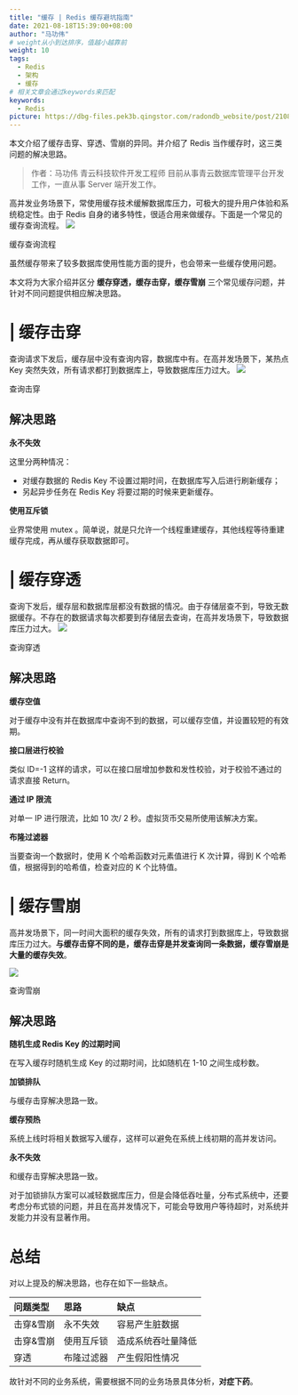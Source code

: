 ```yaml
---
title: "缓存 | Redis 缓存避坑指南"
date: 2021-08-18T15:39:00+08:00
author: "马功伟"
# weight从小到达排序，值越小越靠前
weight: 10
tags:
  - Redis
  - 架构
  - 缓存
# 相关文章会通过keywords来匹配
keywords:
  - Redis
picture: https://dbg-files.pek3b.qingstor.com/radondb_website/post/210818_%E7%BC%93%E5%AD%98%20%7C%20Redis%20%E7%BC%93%E5%AD%98%E9%81%BF%E5%9D%91%E6%8C%87%E5%8D%97/0.png
---
```

本文介绍了缓存击穿、穿透、雪崩的异同。并介绍了 Redis 当作缓存时，这三类问题的解决思路。
<!--more-->
>作者：马功伟   青云科技软件开发工程师
>目前从事青云数据库管理平台开发工作，一直从事 Server 端开发工作。 

高并发业务场景下，常使用缓存技术缓解数据库压力，可极大的提升用户体验和系统稳定性。由于 Redis 自身的诸多特性，很适合用来做缓存。下面是一个常见的缓存查询流程。
![](https://dbg-files.pek3b.qingstor.com/radondb_website/post/210818_%E7%BC%93%E5%AD%98%20%7C%20Redis%20%E7%BC%93%E5%AD%98%E9%81%BF%E5%9D%91%E6%8C%87%E5%8D%97/1.png)

缓存查询流程

虽然缓存带来了较多数据库使用性能方面的提升，也会带来一些缓存使用问题。

本文将为大家介绍并区分 **缓存穿透，缓存击穿，缓存雪崩** 三个常见缓存问题，并针对不同问题提供相应解决思路。

# | 缓存击穿

查询请求下发后，缓存层中没有查询内容，数据库中有。在高并发场景下，某热点 Key 突然失效，所有请求都打到数据库上，导致数据库压力过大。
![](https://dbg-files.pek3b.qingstor.com/radondb_website/post/210818_%E7%BC%93%E5%AD%98%20%7C%20Redis%20%E7%BC%93%E5%AD%98%E9%81%BF%E5%9D%91%E6%8C%87%E5%8D%97/2.png)

查询击穿

## 解决思路

**永不失效**

这里分两种情况：

* 对缓存数据的 Redis Key 不设置过期时间，在数据库写入后进行刷新缓存；
* 另起异步任务在 Redis Key 将要过期的时候来更新缓存。

**使用互斥锁**

业界常使用 mutex  。简单说，就是只允许一个线程重建缓存，其他线程等待重建缓存完成，再从缓存获取数据即可。

# | 缓存穿透

查询下发后，缓存层和数据库层都没有数据的情况。由于存储层查不到，导致无数据缓存。不存在的数据请求每次都要到存储层去查询，在高并发场景下，导致数据库压力过大。
![](https://dbg-files.pek3b.qingstor.com/radondb_website/post/210818_%E7%BC%93%E5%AD%98%20%7C%20Redis%20%E7%BC%93%E5%AD%98%E9%81%BF%E5%9D%91%E6%8C%87%E5%8D%97/3.png)

查询穿透

## 解决思路

**缓存空值**

对于缓存中没有并在数据库中查询不到的数据，可以缓存空值，并设置较短的有效期。

**接口层进行校验**

类似 ID=-1 这样的请求，可以在接口层增加参数和发性校验，对于校验不通过的请求直接 Return。

**通过 IP 限流**

对单一 IP 进行限流，比如 10 次/ 2 秒。虚拟货币交易所使用该解决方案。

**布隆过滤器**

当要查询一个数据时，使用 K 个哈希函数对元素值进行  K 次计算，得到 K 个哈希值，根据得到的哈希值，检查对应的 K 个比特值。

# | 缓存雪崩

高并发场景下，同一时间大面积的缓存失效，所有的请求打到数据库上，导致数据库压力过大。**与缓存击穿不同的是，缓存击穿是并发查询同一条数据，缓存雪崩是大量的缓存失效**。

![](https://dbg-files.pek3b.qingstor.com/radondb_website/post/210818_%E7%BC%93%E5%AD%98%20%7C%20Redis%20%E7%BC%93%E5%AD%98%E9%81%BF%E5%9D%91%E6%8C%87%E5%8D%97/4.png)

查询雪崩

## 解决思路

**随机生成 Redis Key 的过期时间**

在写入缓存时随机生成 Key 的过期时间，比如随机在 1-10 之间生成秒数。

**加锁排队**

与缓存击穿解决思路一致。

**缓存预热**

系统上线时将相关数据写入缓存，这样可以避免在系统上线初期的高并发访问。

**永不失效**

和缓存击穿解决思路一致。

对于加锁排队方案可以减轻数据库压力，但是会降低吞吐量，分布式系统中，还要考虑分布式锁的问题，并且在高并发情况下，可能会导致用户等待超时，对系统并发能力并没有显著作用。

# 总结

对以上提及的解决思路，也存在如下一些缺点。

|问题类型|思路|缺点|
|:----|:----|:----|
|击穿&雪崩|永不失效|容易产生脏数据|
|击穿&雪崩|使用互斥锁|造成系统吞吐量降低|
|穿透|布隆过滤器|产生假阳性情况|

故针对不同的业务系统，需要根据不同的业务场景具体分析，**对症下药**。

